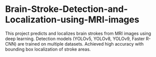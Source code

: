 # Brain-Stroke-Detection-and-Localization-using-MRI-images
This project predicts and localizes brain strokes from MRI images using deep learning. Detection models (YOLOv5, YOLOv8, YOLOv9, Faster R-CNN) are trained on multiple datasets. Achieved high accuracy with bounding box localization of stroke areas.

